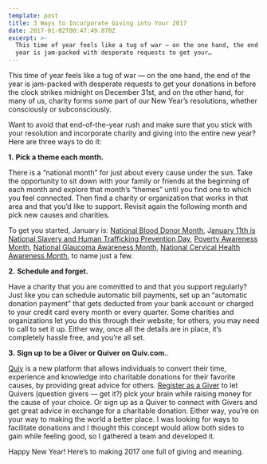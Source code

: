 ```yaml
---
template: post
title: 3 Ways to Incorporate Giving into Your 2017
date: 2017-01-02T00:47:49.870Z
excerpt: >-
  This time of year feels like a tug of war — on the one hand, the end of the
  year is jam-packed with desperate requests to get your…
---
```

This time of year feels like a tug of war — on the one hand, the end of the year is jam-packed with desperate requests to get your donations in before the clock strikes midnight on December 31st, and on the other hand, for many of us, charity forms some part of our New Year’s resolutions, whether consciously or subconsciously.

Want to avoid that end-of-the-year rush and make sure that you stick with your resolution and incorporate charity and giving into the entire new year? Here are three ways to do it:

**1.** **Pick a theme each month.**

There is a “national month” for just about every cause under the sun. Take the opportunity to sit down with your family or friends at the beginning of each month and explore that month’s “themes” until you find one to which you feel connected. Then find a charity or organization that works in that area and that you’d like to support. Revisit again the following month and pick new causes and charities.

To get you started, January is: [National Blood Donor Month](http://www.redcross.org/news/article/Resolve-to-Give-during-National-Blood-Donor-Month), J[anuary 11th is National Slavery and Human Trafficking Prevention Day](http://www.nationaldaycalendar.com/national-human-trafficking-awareness-day-january-11/), [Poverty Awareness Month](http://www.usccb.org/about/catholic-campaign-for-human-development/poverty-education/poverty-awareness-month.cfm), [National Glaucoma Awareness Month](http://www.glaucoma.org/news/glaucoma-awareness-month.php), [National Cervical Health Awareness Month](http://www.nccc-online.org/hpvcervical-cancer/cervical-health-awareness-month/), to name just a few.

**2.** **Schedule and forget.**

Have a charity that you are committed to and that you support regularly? Just like you can schedule automatic bill payments, set up an “automatic donation payment” that gets deducted from your bank account or charged to your credit card every month or every quarter. Some charities and organizations let you do this through their website; for others, you may need to call to set it up. Either way, once all the details are in place, it’s completely hassle free, and you’re all set.

**3.** **Sign up to be a Giver or Quiver on Quiv.com.**.

[Quiv](http://www.quiv.com) is a new platform that allows individuals to convert their time, experience and knowledge into charitable donations for their favorite causes, by providing great advice for others. [Register as a Giver](https://quiv.com/users/sign_up?promo=blog&aff=Giving010117) to let Quivers (question givers — get it?) pick your brain while raising money for the cause of your choice. Or sign up as a Quiver to connect with Givers and get great advice in exchange for a charitable donation. Either way, you’re on your way to making the world a better place. I was looking for ways to facilitate donations and I thought this concept would allow both sides to gain while feeling good, so I gathered a team and developed it.

Happy New Year! Here’s to making 2017 one full of giving and meaning.
